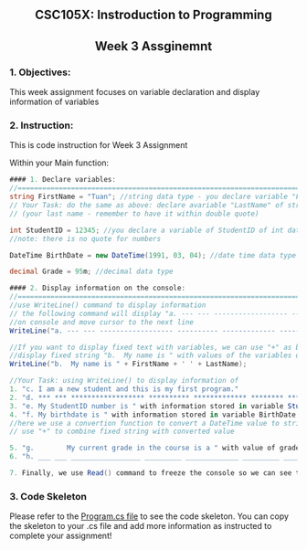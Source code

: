 ## <p align="center"> CSC105X: Instroduction to Programming </p>
## <p align="center"> Week 3 Assginemnt </p>

### 1. Objectives:

This week assignment focuses on variable declaration and display information of variables

### 2. Instruction:

This is code instruction for Week 3 Assignment

Within your Main function:
```c#
#### 1. Declare variables:
//========================================================================================================
string FirstName = "Tuan"; //string data type - you declare variable "FirstName" and assign a value "Tuan"
// Your Task: do the same as above: declare avariable "LastName" of string data type and assign a value 
// (your last name - remember to have it within double quote) 

int StudentID = 12345; //you declare a variable of StudentID of int data type and assign a value of "12345"
//note: there is no quote for numbers

DateTime BirthDate = new DateTime(1991, 03, 04); //date time data type 

decimal Grade = 95m; //decimal data type 

#### 2. Display information on the console:
//========================================================================================================
//use WriteLine() command to display information
// the following command will display "a. --- --- ------------------ ---------- ------------- -------- ----"
//on console and move cursor to the next line
WriteLine("a. --- --- ------------------ ---------- ------------- -------- ----");

//If you want to display fixed text with variables, we can use "+" as below
//display fixed string "b.  My name is " with values of the variables of FirstName and LastName
WriteLine("b.  My name is " + FirstName + ' ' + LastName);

//Your Task: using WriteLine() to display information of
1. "c. I am a new student and this is my first program."
2. "d. *** *** ****************** ********** ************* ******** ****"
3. "e. My StudentID number is " with information stored in variable StudentID (hint: you should use "+")
4. "f. My birthdate is " with information stored in variable BirthDate of DateTime data type
//here we use a convertion function to convert a DateTime value to string: BirthDate.ToString("MM/dd/yyyy")); 
// use "+" to combine fixed string with converted value 

5. "g.        My current grade in the course is a " with value of grade stored in Grade variable
6. "h. ___ ___ _________________ _________ _____________ _________ ____"

7. Finally, we use Read() command to freeze the console so we can see the output of WriteLine() commands above
```
### 3. Code Skeleton
Please refer to the [Program.cs file](https://github.com/TESTCLASS1/week3-ttran-student/blob/master/Program.cs) to see the code skeleton. You can copy the skeleton to your .cs file and add more information as instructed to complete your assignment!
